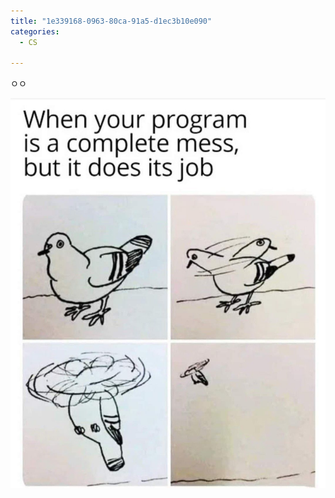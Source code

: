 ```yaml
---
title: "1e339168-0963-80ca-91a5-d1ec3b10e090"
categories:
  - CS

---
```


ㅇㅇ


![0](/assets/img/2025-04-27-1e339168-0963-80ca-91a5-d1ec3b10e090.md/0.png)

